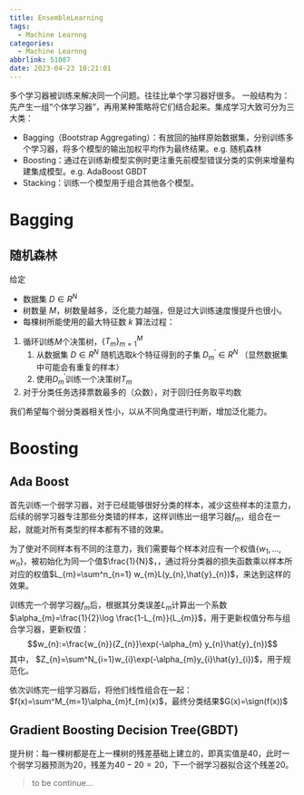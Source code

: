 ```yaml
---
title: EnsembleLearning
tags:
  - Machine Learnng
categories:
  - Machine Learnng
abbrlink: 51087
date: 2023-04-23 10:21:01
---
```

多个学习器被训练来解决同一个问题。往往比单个学习器好很多。
一般结构为：先产生一组“个体学习器”，再用某种策略将它们结合起来。集成学习大致可分为三大类：
- Bagging（Bootstrap Aggregating）：有放回的抽样原始数据集，分别训练多个学习器，将多个模型的输出加权平均作为最终结果。e.g. 随机森林
- Boosting：通过在训练新模型实例时更注重先前模型错误分类的实例来增量构建集成模型。e.g. AdaBoost GBDT
- Stacking：训练一个模型用于组合其他各个模型。

# Bagging
## 随机森林
给定
- 数据集 $D\in R^N$ 
- 树数量 $M$，树数量越多，泛化能力越强，但是过大训练速度慢提升也很小。 
- 每棵树所能使用的最大特征数 $k$ 
算法过程：
1. 循环训练$M$个决策树，$\{T_{m}\}^M_{m=1}$
	1. 从数据集 $D\in R^N$ 随机选取$k$个特征得到的子集 $D^\prime_{m} \in R^N$ （显然数据集中可能会有重复的样本） 
	2. 使用$D^\prime_{m}$训练一个决策树$T_{m}$
2. 对于分类任务选择票数最多的（众数），对于回归任务取平均数

我们希望每个弱分类器相关性小，以从不同角度进行判断，增加泛化能力。

# Boosting
## Ada Boost
首先训练一个弱学习器，对于已经能够很好分类的样本，减少这些样本的注意力，后续的弱学习器专注那些分类错的样本，这样训练出一组学习器$f_{m}$，组合在一起，就能对所有类型的样本都有不错的效果。

为了使对不同样本有不同的注意力，我们需要每个样本对应有一个权值$\{w_{1},\dots,w_{n}\}$，被初始化为同一个值$\frac{1}{N}$，，通过将分类器的损失函数乘以样本所对应的权值$L_{m}=\sum^n_{n=1} w_{m}L(y_{n},\hat{y}_{n})$，来达到这样的效果。

训练完一个弱学习器$f_{m}$后，根据其分类误差$L_{m}$计算出一个系数$\alpha_{m}=\frac{1}{2}\log \frac{1-L_{m}}{L_{m}}$，用于更新权值分布与组合学习器，更新权值：$$w_{n}:=\frac{w_{n}}{Z_{n}}\exp(-\alpha_{m} y_{n}\hat{y}_{n})$$其中， $Z_{n}=\sum^N_{i=1}w_{i}\exp(-\alpha_{m}y_{i}\hat{y}_{i})$，用于规范化。

依次训练完一组学习器后，将他们线性组合在一起：
$f(x)=\sum^M_{m=1}\alpha_{m}f_{m}(x)$，最终分类结果$G(x)=\sign(f(x))$
## Gradient Boosting Decision Tree(GBDT)
提升树：每一棵树都是在上一棵树的残差基础上建立的，即真实值是$40$，此时一个弱学习器预测为$20$，残差为$40-20=20$，下一个弱学习器拟合这个残差$20$。

> to be continue...